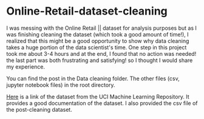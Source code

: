 # Online-Retail-dataset-cleaning

I was messing with the Online Retail || dataset for analysis purposes but as I was finishing cleaning the dataset (which took a good amount of time!), I realized that this might be a good opportunity to show why data cleaning takes a huge portion of the data scientist's time. One step in this project took me about 3-4 hours and at the end, I found that no action was needed! the last part was both frustrating and satisfying! so I thought I would share my experience. 

You can find the post in the Data cleaning folder. The other files (csv, jupyter notebook files) in the root directory.

[Here](https://archive.ics.uci.edu/ml/datasets/Online+Retail+II) is a link of the dataset from the UCI Machine Learning Repository. It provides a good documentation of the dataset. I also provided the csv file of the post-cleaning dataset.


